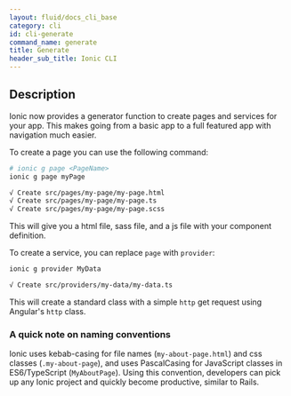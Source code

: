 ```yaml
---
layout: fluid/docs_cli_base
category: cli
id: cli-generate
command_name: generate
title: Generate
header_sub_title: Ionic CLI
---
```


## Description

Ionic now provides a generator function to create pages and services for your app. This makes going from a basic app to a full featured app with navigation much easier.

To create a page you can use the following command:

```bash
# ionic g page <PageName>
ionic g page myPage

√ Create src/pages/my-page/my-page.html
√ Create src/pages/my-page/my-page.ts
√ Create src/pages/my-page/my-page.scss
```

This will give you a html file, sass file, and a js file with your component definition.


To create a service, you can replace `page` with `provider`:

```bash
ionic g provider MyData

√ Create src/providers/my-data/my-data.ts
```

This will create a standard class with a simple `http` get request using Angular's `http` class.

### A quick note on naming conventions

Ionic uses kebab-casing for file names (`my-about-page.html`) and css classes (`.my-about-page`), and uses PascalCasing for JavaScript classes in ES6/TypeScript (`MyAboutPage`). Using this convention, developers can pick up any Ionic project and quickly become productive, similar to Rails.
